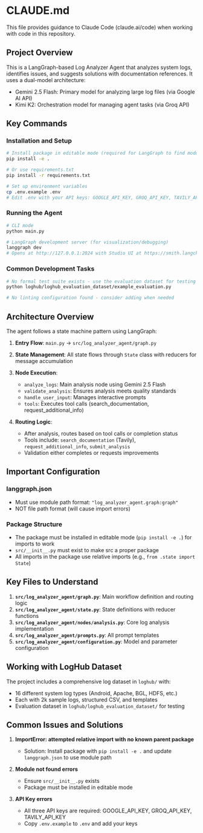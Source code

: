 # CLAUDE.md

This file provides guidance to Claude Code (claude.ai/code) when working with code in this repository.

## Project Overview

This is a LangGraph-based Log Analyzer Agent that analyzes system logs, identifies issues, and suggests solutions with documentation references. It uses a dual-model architecture:
- Gemini 2.5 Flash: Primary model for analyzing large log files (via Google AI API)
- Kimi K2: Orchestration model for managing agent tasks (via Groq API)

## Key Commands

### Installation and Setup
```bash
# Install package in editable mode (required for LangGraph to find modules)
pip install -e .

# Or use requirements.txt
pip install -r requirements.txt

# Set up environment variables
cp .env.example .env
# Edit .env with your API keys: GOOGLE_API_KEY, GROQ_API_KEY, TAVILY_API_KEY
```

### Running the Agent
```bash
# CLI mode
python main.py

# LangGraph development server (for visualization/debugging)
langgraph dev
# Opens at http://127.0.0.1:2024 with Studio UI at https://smith.langchain.com/studio/
```

### Common Development Tasks
```bash
# No formal test suite exists - use the evaluation dataset for testing
python loghub/loghub_evaluation_dataset/example_evaluation.py

# No linting configuration found - consider adding when needed
```

## Architecture Overview

The agent follows a state machine pattern using LangGraph:

1. **Entry Flow**: `main.py` → `src/log_analyzer_agent/graph.py`
2. **State Management**: All state flows through `State` class with reducers for message accumulation
3. **Node Execution**:
   - `analyze_logs`: Main analysis node using Gemini 2.5 Flash
   - `validate_analysis`: Ensures analysis meets quality standards
   - `handle_user_input`: Manages interactive prompts
   - `tools`: Executes tool calls (search_documentation, request_additional_info)

4. **Routing Logic**: 
   - After analysis, routes based on tool calls or completion status
   - Tools include: `search_documentation` (Tavily), `request_additional_info`, `submit_analysis`
   - Validation either completes or requests improvements

## Important Configuration

### langgraph.json
- Must use module path format: `"log_analyzer_agent.graph:graph"`
- NOT file path format (will cause import errors)

### Package Structure
- The package must be installed in editable mode (`pip install -e .`) for imports to work
- `src/__init__.py` must exist to make src a proper package
- All imports in the package use relative imports (e.g., `from .state import State`)

## Key Files to Understand

1. **`src/log_analyzer_agent/graph.py`**: Main workflow definition and routing logic
2. **`src/log_analyzer_agent/state.py`**: State definitions with reducer functions
3. **`src/log_analyzer_agent/nodes/analysis.py`**: Core log analysis implementation
4. **`src/log_analyzer_agent/prompts.py`**: All prompt templates
5. **`src/log_analyzer_agent/configuration.py`**: Model and parameter configuration

## Working with LogHub Dataset

The project includes a comprehensive log dataset in `loghub/` with:
- 16 different system log types (Android, Apache, BGL, HDFS, etc.)
- Each with 2k sample logs, structured CSV, and templates
- Evaluation dataset in `loghub/loghub_evaluation_dataset/` for testing

## Common Issues and Solutions

1. **ImportError: attempted relative import with no known parent package**
   - Solution: Install package with `pip install -e .` and update `langgraph.json` to use module path

2. **Module not found errors**
   - Ensure `src/__init__.py` exists
   - Package must be installed in editable mode

3. **API Key errors**
   - All three API keys are required: GOOGLE_API_KEY, GROQ_API_KEY, TAVILY_API_KEY
   - Copy `.env.example` to `.env` and add your keys